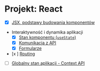 # Projekt: React

- [x] [JSX, podstawy budowania komponentów](docs/01-podstawy/README.md)
- Interaktywność i dynamika aplikacji
  - [x] [Stan komponentu (`useState`)](docs/02-stan-komponentu/README.md)
  - [x] [Komunikacja z API](docs/03-http/README.md)
  - [x] [Formularze](docs/04-form/README.md)
- [x ] [Routing](docs/05-routing/README.md)
- [ ] [Globalny stan aplikacji - Context API](docs/06-context/README.md)
